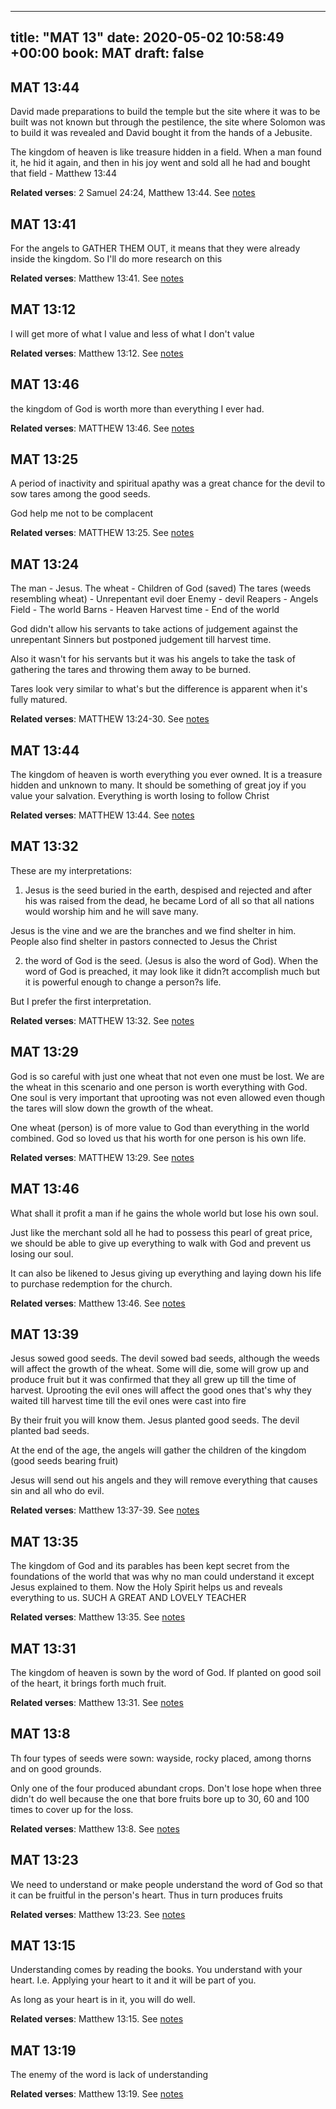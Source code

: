 
---
title: "MAT 13"
date: 2020-05-02 10:58:49 +00:00
book: MAT
draft: false
---

## MAT 13:44

David made preparations to build the temple but the site where it was to be built was not known but through the pestilence, the site where Solomon was to build it was revealed and David bought it from the hands of a Jebusite.

The kingdom of heaven is like treasure hidden in a field. When a man found it, he hid it again, and then in his joy went and sold all he had and bought that field - Matthew 13:44

**Related verses**: 2 Samuel 24:24, Matthew 13:44. See [notes](https://my.bible.com/notes/3420548274280194926)


## MAT 13:41

For the angels to GATHER THEM OUT, it means that they were already inside the kingdom. So I'll do more research on this

**Related verses**: Matthew 13:41. See [notes](https://my.bible.com/notes/3420539310582784760)


## MAT 13:12

I will get more of what I value and less of what I don't value

**Related verses**: Matthew 13:12. See [notes](https://my.bible.com/notes/3295819315790209251)


## MAT 13:46

the kingdom of God is worth more than everything I ever had.

**Related verses**: MATTHEW 13:46. See [notes](https://my.bible.com/notes/3220380446689583838)


## MAT 13:25

A period of inactivity and spiritual apathy was a great chance for the devil to sow tares among the good seeds.

God help me not to be complacent

**Related verses**: MATTHEW 13:25. See [notes](https://my.bible.com/notes/3216011854460215495)


## MAT 13:24

The man - Jesus. 
The wheat - Children of God (saved) 
The tares (weeds resembling wheat) - Unrepentant evil doer
Enemy - devil
Reapers - Angels
Field - The world
Barns - Heaven
Harvest time - End of the world

God didn't allow his servants to take actions of judgement against the unrepentant Sinners but postponed judgement till harvest time.

Also it wasn't for his servants but it was his angels to take the task of gathering the tares and throwing them away to be burned.

Tares look very similar to what's but the difference is apparent when it's fully matured.

**Related verses**: MATTHEW 13:24-30. See [notes](https://my.bible.com/notes/3216007761457045621)


## MAT 13:44

The kingdom of heaven is worth everything you ever owned. It is a treasure hidden and unknown to many. It should be something of great joy if you value your salvation. Everything is worth losing to follow Christ

**Related verses**: MATTHEW 13:44. See [notes](https://my.bible.com/notes/2838518444906504761)


## MAT 13:32

These are my interpretations:

1) Jesus is the seed buried in the earth, despised and rejected and after his was raised from the dead, he became Lord of all so that all nations would worship him and he will save many.

Jesus is the vine and we are the branches and we find shelter in him. People also find shelter in pastors connected to Jesus the Christ 

2) the word of God is the seed. (Jesus is also the word of God). When the word of God is preached, it may look like it didn?t accomplish much but it is powerful enough to change a person?s life.

But I prefer the first interpretation.

**Related verses**: MATTHEW 13:32. See [notes](https://my.bible.com/notes/2834919250769732472)


## MAT 13:29

God is so careful with just one wheat that not even one must be lost. We are the wheat in this scenario and one person is worth everything with God. One soul is very important that uprooting was not even allowed even though the tares will slow down the growth of the wheat.

One wheat (person) is of more value to God than everything in the world combined. God so loved us that his worth for one person is his own life.

**Related verses**: MATTHEW 13:29. See [notes](https://my.bible.com/notes/2834913730394579796)


## MAT 13:46

What shall it profit a man if he gains the whole world but lose his own soul.

Just like the merchant sold all he had to possess this pearl of great price, we should be able to give up everything to walk with God and prevent us losing our soul.

It can also be likened to Jesus giving up everything and laying down his life to purchase redemption for the church.

**Related verses**: Matthew 13:46. See [notes](https://my.bible.com/notes/2511577516637675894)


## MAT 13:39

Jesus sowed good seeds. The devil sowed bad seeds, although the weeds will affect the growth of the wheat. Some will die, some will grow up and produce fruit but it was confirmed that they all grew up till the time of harvest. Uprooting the evil ones will affect the good ones that's why they waited till harvest time till the evil ones were cast into fire 

By their fruit you will know them. Jesus planted good seeds. The devil planted bad seeds.

At the end of the age, the angels will gather the children of the kingdom (good seeds bearing fruit)

Jesus will send out his angels and they will remove everything that causes sin and all who do evil.

**Related verses**: Matthew 13:37-39. See [notes](https://my.bible.com/notes/2509415361859543205)


## MAT 13:35

The kingdom of God and its parables has been kept secret from the foundations of the world that was why no man could understand it except Jesus explained to them. Now the Holy Spirit helps us and reveals everything to us. SUCH A GREAT AND LOVELY TEACHER

**Related verses**: Matthew 13:35. See [notes](https://my.bible.com/notes/2509405278266187909)


## MAT 13:31

The kingdom of heaven is sown by the word of God. If planted on good soil of the heart, it brings forth much fruit.

**Related verses**: Matthew 13:31. See [notes](https://my.bible.com/notes/2508690228312268828)


## MAT 13:8

Th four types of seeds were sown: wayside, rocky placed, among thorns and on good grounds.

Only one of the four produced abundant crops. Don't lose hope when three didn't do well because the one that bore fruits bore up to 30, 60 and 100 times to cover up for the loss.

**Related verses**: Matthew 13:8. See [notes](https://my.bible.com/notes/2508682149990490113)


## MAT 13:23

We need to understand or make people understand the word of God so that it can be fruitful in the person's heart. Thus in turn produces fruits

**Related verses**: Matthew 13:23. See [notes](https://my.bible.com/notes/2506515527271965609)


## MAT 13:15

Understanding comes by reading the books. You understand with your heart. I.e. Applying your heart to it and it will be part of you. 

As long as your heart is in it, you will do well.

**Related verses**: Matthew 13:15. See [notes](https://my.bible.com/notes/2506509673441256353)


## MAT 13:19

The enemy of the word is lack of understanding

**Related verses**: Matthew 13:19. See [notes](https://my.bible.com/notes/2457371362944868997)

